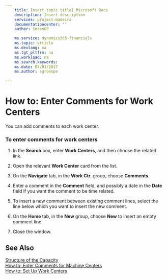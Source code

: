 ```yaml
---
    title: Insert topic title| Microsoft Docs
    description: Insert description
    services: project-madeira
    documentationcenter: ''
    author: SorenGP

    ms.service: dynamics365-financials
    ms.topic: article
    ms.devlang: na
    ms.tgt_pltfrm: na
    ms.workload: na
    ms.search.keywords:
    ms.date: 07/01/2017
    ms.author: sgroespe

---
```

# How to: Enter Comments for Work Centers
You can add comments to each work center.  
  
### To enter comments for work centers  
  
1.  In the **Search** box, enter **Work Centers**, and then choose the related link.  
  
2.  Open the relevant **Work Center** card from the list.  
  
3.  On the **Navigate** tab, in the **Work Ctr.** group, choose **Comments**.  
  
4.  Enter a comment in the **Comment** field, and possibly a date in the **Date** field if you want the comment to be time related.  
  
5.  To insert a new comment between existing comment lines, select the line below which you want to insert the new comment.  
  
6.  On the **Home** tab, in the **New** group, choose **New** to insert an empty comment line.  
  
7.  Close the window.  
  
## See Also  
 [Structure of the Capacity](../structure-of-the-capacity.md)   
 [How to: Enter Comments for Machine Centers](../how-to-enter-comments-for-machine-centers.md)   
 [How to: Set Up Work Centers](../how-to-set-up-work-centers.md)